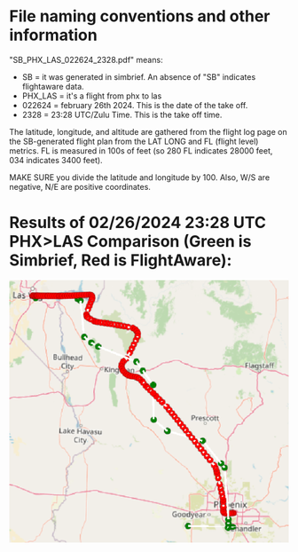 # File naming conventions and other information

"SB_PHX_LAS_022624_2328.pdf" means:
- SB = it was generated in simbrief. An absence of "SB" indicates flightaware data.
- PHX_LAS = it's a flight from phx to las
- 022624 = february 26th 2024. This is the date of the take off. 
- 2328 = 23:28 UTC/Zulu Time. This is the take off time. 

The latitude, longitude, and altitude are gathered from the flight log page on the SB-generated flight plan from the LAT LONG and FL (flight level) metrics. FL is measured in 100s of feet (so 280 FL indicates 28000 feet, 034 indicates 3400 feet).

MAKE SURE you divide the latitude and longitude by 100. Also, W/S are negative, N/E are positive coordinates.

# Results of 02/26/2024 23:28 UTC PHX>LAS Comparison (Green is Simbrief, Red is FlightAware):
![Comparing February 26th flights](CompResult_PHX_LAS_022624_2328.png)
